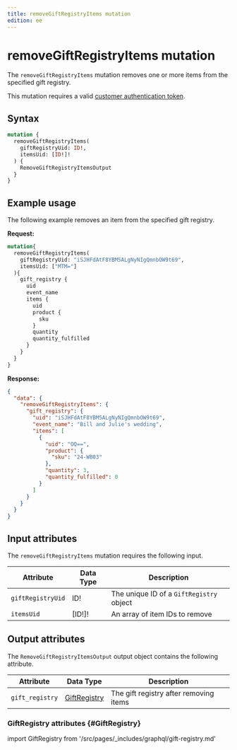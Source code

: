 ```yaml
---
title: removeGiftRegistryItems mutation
edition: ee
---
```


# removeGiftRegistryItems mutation

The `removeGiftRegistryItems` mutation removes one or more items from the specified gift registry.

This mutation requires a valid [customer authentication token]({{page.baseurl}}/graphql/mutations/generate-customer-token.html).

## Syntax

```graphql
mutation {
  removeGiftRegistryItems(
    giftRegistryUid: ID!,
    itemsUid: [ID!]!
  ) {
    RemoveGiftRegistryItemsOutput
  }
}
```

## Example usage

The following example removes an item from the specified gift registry.

**Request:**

```graphql
mutation{
  removeGiftRegistryItems(
    giftRegistryUid: "iSJHFdAtF8YBM5ALgNyNIgQmnbOW9t69",
    itemsUid: ["MTM="]
  ){
    gift_registry {
      uid
      event_name
      items {
        uid
        product {
          sku
        }
        quantity
        quantity_fulfilled
      }
    }
  }
}
```

**Response:**

```json
{
  "data": {
    "removeGiftRegistryItems": {
      "gift_registry": {
        "uid": "iSJHFdAtF8YBM5ALgNyNIgQmnbOW9t69",
        "event_name": "Bill and Julie's wedding",
        "items": [
          {
            "uid": "OQ==",
            "product": {
              "sku": "24-WB03"
            },
            "quantity": 3,
            "quantity_fulfilled": 0
          }
        ]
      }
    }
  }
}
```

## Input attributes

The `removeGiftRegistryItems` mutation requires the following input.

Attribute |  Data Type | Description
--- | --- | ---
`giftRegistryUid` | ID! | The unique ID of a `GiftRegistry` object
`itemsUid` | [ID!]! | An array of item IDs to remove

## Output attributes

The `RemoveGiftRegistryItemsOutput` output object contains the following attribute.

Attribute |  Data Type | Description
--- | --- | ---
`gift_registry` | [GiftRegistry](#GiftRegistry) | The gift registry after removing items

### GiftRegistry attributes {#GiftRegistry}

import GiftRegistry from '/src/pages/_includes/graphql/gift-registry.md'

<GiftRegistry />

